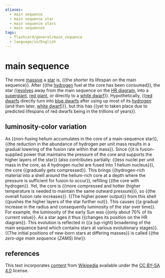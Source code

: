 ```yaml
---
aliases:
  - main sequence
  - main sequence star
  - main sequence stars
  - main sequences
tags:
  - flashcard/general/main_sequence
  - language/in/English
---
```


# main sequence

The more [massive](mass.md) a [star](star.md) is, {{the shorter its lifespan on the main sequence}}. After {{the [hydrogen](hydrogen.md) fuel at the core has been consumed}}, the star {{[evolves](stellar%20evolution.md) away from the main sequence on the [HR diagram](Hertzsprung–Russell%20diagram.md), into a [supergiant](supergiant.md), [red giant](red%20giant.md), or directly to a [white dwarf](white%20dwarf.md)}}. Hypothetically, {{[red dwarfs](red%20dwarf.md) directly turn into [blue dwarfs](blue%20dwarf%20(red-dwarf%20stage).md) after using up most of its [hydrogen](hydrogen.md) (and then later, [white dwarf](whit%20dwarf.md))}}, but this has {{yet to taken place due to predicted lifespans of red dwarfs being in the trillions of years}}. <!--SR:!2024-08-13,17,290!2024-09-28,47,290!2024-09-25,44,290!2024-08-16,13,250!2024-09-27,46,290-->

## luminosity-color variation

As {{non-fusing helium accumulates in the core of a main-sequence star}}, {{the reduction in the abundance of hydrogen per unit mass results in a gradual lowering of the fusion rate within that mass}}. Since {{it is fusion-supplied power that maintains the pressure of the core and supports the higher layers of the star}} (also contributes partially: {{less nuclei per unit mass in the core, as 4 hydrogen nuclei are fused into 1 helium nucleus}}), the core {{gradually gets compressed}}. This brings {{hydrogen-rich material into a shell around the helium-rich core at a depth where the pressure is sufficient for fusion to occur}}, refilling {{the core with hydrogen}}. Yet, the core is {{more compressed and hotter (higher temperature is needed to maintain the same outward pressure)}}, so {{the overall fusion rate increases}}. {{The higher power output}} from this shell {{pushes the higher layers of the star further out}}. This causes {{a gradual increase in the radius and consequently luminosity of the star over time}}. For example, the luminosity of the early Sun was {{only about 70% of its current value}}. As a star ages it thus {{changes its position on the HR diagram}}. This evolution is reflected in {{a (up-right) broadening of the main sequence band which contains stars at various evolutionary stages}}. {{The initial positions of new-born stars at differing masses}} is called {{the _zero-age main sequence_ (_ZAMS_) _line_}}. <!--SR:!2024-08-17,14,303!2024-08-15,12,283!2024-08-16,13,283!2024-08-13,10,283!2024-08-15,12,283!2024-08-15,12,283!2024-08-17,14,303!2024-08-18,15,303!2024-08-18,15,303!2024-08-20,17,303!2024-08-19,16,303!2024-08-18,15,303!2024-08-17,14,303!2024-08-20,17,303!2024-08-14,11,283!2024-08-19,16,303!2024-08-21,18,303-->

## references

This text incorporates [content](https://en.wikipedia.org/wiki/main_sequence) from [Wikipedia](Wikipedia.md) available under the [CC BY-SA 4.0](https://creativecommons.org/licenses/by-sa/4.0/) license.
